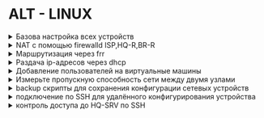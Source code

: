 # ALT - LINUX    


<details>
<summary>Базова настройка всех устройств</summary>

__Цель задания:__  
Выполнить базовую настройку всех устройств:  
    a.Собрать топологию согласно рисунку. Все устройства работают на OC Linux - ALT  
            - ISP - Альт Сервер 10.2 (CLI)  
            - CLI - Альт Рабочая станция 10.2 (GUI)  
            - HQ-R - Альт Сервер 10.2 (CLI)  
            - HQ-SRV - Альт Сервер 10.2 (GUI)  
            - BR-R - Альт Сервер 10.2 (CLI)  
            - BR-SRV - Альт Сервер 10.2 (CLI)  
    b.Присвоить имена в соответствии с топологией  
    c.Рассчитать IP-адресацию IPv4 и IPv6. Необходимо заполнить таблицу №1. При необходимости отредактировать таблицу.  
    d.Пул адресов для сети офиса BRANCH - не более 16. Для IPv6 пропустить этот пункт.  
    e.Пул адресов для сети офиса HQ - не более 64. Для IPv6 пропустить этот пункт.  

### Топология сети

![Снимок экрана 2023-12-06 143215](https://github.com/Danul1545/demo2024/assets/148867600/24a47534-3ea4-4205-83db-53da5d0edea6)

### Таблица сети (разбитая на подсети)

| Имя устройства | Интерфейсы |  IPv4/IPv6    | Маска/Префикс |      Шлюз      |
| :------------: | :--------: | :----------:  | :----------:  | :------------: |
|                | ens192     | 10.12.25.10   | /24           | 10.12.13.254   |
| ISP            | ens224     | 192.168.0.170 | /30           |                |
|                | ens256     | 192.168.0.162 | /30           |                |
|                | ens161     | 1.1.1.3       | /30           |                |
| HQ-R           | ens192     | 192.168.0.2   | /25           |                |
|                | ens224     | 192.168.0.169 | /30           | 192.168.0.164  | 
| BR-R           | ens192     | 192.168.0.130 | /27           |                |
|                | ens224     | 192.168.0.161 | /30           | 192.168.0.164  |
| HQ-SRV         | ens192     | 192.168.0.1   | /25           | 192.168.0.2    |
| BR-SRV         | ens192     | 192.168.0.129 | /27           | 192.168.0.130  |
| CLI            | ens192     | 1.1.1.2       | /30           | 1.1.1.3        |



### Выполнение задания  
### Метод, если интерфейсы были добалены до полной установки системы
Для начала узнал, какие интерфейсы есть на `ISP`:
```
ip a
```
После этого приступил к настройке статической маршрутизации  
Открыл файл options для нужного интерфейса:  
```
vim /etc/net/ifaces/ens192/options
```
Там поменял все как на примере:   
```
BOOTPROTO=static
TYPE=eth
CONFIG_WIRELESS=no
SYSTEMD_BOOTPROTO=static
CONFIG_IPV4=yes
DISABLED=no
NM_CONTROLLED=no
SYSTEMD_CONTROLLED=no
```
После этого задал нужный адрес на интрефейс:  
```
echo xxx.xxx.xxx.xxx/xx > /etc/net/ifaces/ensxxx/ipv4address
```
Если нужно добавить шлюз по умолчанию, то нужна эта команда:  
```
echo default via xxx.xxx.xxx.xxx > /etc/net/ifaces/xxx/ipv4route
```
`Вместо x, нужно вставить IP-адрес и номер интерфейса`  
Если нужно указать информацию о DNS-сервере, прописываем команду:  
```
echo nameserver 8.8.8.8 > /etc/resolv.conf
```
После этого перезагружаем сетевую службу:  
```
service network restart
```
И смотрим результат:  
```
ip a
```
Если на интерфейсе показывается 2 IP-адреса то  нужно отключить NetworkManager командой:
```
systemctl disable network.service NetworkManager
```
---
### Добовление интерфейсов.  
```
mkdir /etc/net/ifaces/xxx
```
`Вместо x пишется нужный интерфейс`

Далее в данной папку нужно создать файл `options` со следующими параметрами:
```
BOOTPROTO=static
TYPE=eth
CONFIG_WIRELESS=no
SYSTEMD_BOOTPROTO=static
CONFIG_IPV4=yes
DISABLED=no
NM_CONTROLLED=no
SYSTEMD_CONTROLLED=no
```
После этого задается нужный адрес на интрефейс:  
```
echo xxx.xxx.xxx.xxx/xx > /etc/net/ifaces/ensxxx/ipv4address
```
Если нужно добавить шлюз по умолчанию, то нужна эта команда:  
```
echo default via xxx.xxx.xxx.xxx > /etc/net/ifaces/xxx/ipv4route
```
`Вместо x, нужно вставить IP-адрес и номер интерфейса` 

Если нужно указать информацию о DNS-сервере, прописываем команду:  
```
echo nameserver 8.8.8.8 > /etc/resolv.conf
```
После этого перезагружаем сетевую службу:  
```
service network restart
```
И смотрим результат:  
```
ip a
```
Если на интерфейсе показывается 2 IP-адреса то  нужно отключить NetworkManager командой:
```
systemctl disable network.service NetworkManager
```

### Всё тоже самое повторил на других интерфейсах

## Настройка тунеля между HQ-R и BR-R.

Создаём новый интерфейс.
```
mkdir /etc/net/ifaces/tun1
```
Заходим в настройки итерфейса
```
vim /etc/net/ifaces/tun1/options
```
Пишем такие настройки:

```
TYPE=iptun
TUNTUPE=gre
TUNLOCAL=xxx.xxx.xxx.xxx
TUNREMOUTE=xxx.xxx.xxx.xxx
TUNOPTIONS='ttl 64'
HOST=ensxx
```
вместо x пишем ip и интерфейс 2 роутеров.

`TUNLOCAL`- ip данного роутера, а`TUNREMOUTE` - второго к которму мы делаем тунель.

Назначаем ip для тунеля:
```
echo 172.16.100.1/24 > /etc/net/ifaces/tun1/ipv4address
```
Также назначаем ipv6:
```
echo 2001:5::1/64 > /etc/net/ifaces/tun1/ipv6address
```
И перезапускаем сеть.
```
systemctl restart network
```
### Всё тоже самое повторяем на втором роутере.

после настройки проверяем командой `ping`

![image](https://github.com/Danul1545/demo2024/assets/148867600/cf6fddea-e2d4-45c9-8f5c-1be4ebf6c637)

</details>
    
<details>
    <summary>NAT с помощью firewalld ISP,HQ-R,BR-R</summary>
    
Отключить NetworkManager:
```
systemctl disable network.service NetworkManager
```
Настройки интерфейсов должны быть такими:
```
NM_CONTROLLED=no
DISABLED=no
```
Установка firewalld:
```
apt-get -y install firewalld
```
Автозагрузка:
```
systemctl enable --now firewalld
```
Правила к исходящим пакетам:
```
firewall-cmd --permanent --zone=public --add-interface=ens33
```
Правила к входящим пакетам:
```
firewall-cmd --permanent --zone=trusted --add-interface=ens34
```
Включение NAT:
```
firewall-cmd --permanent --zone=public --add-masquerade
```
Сохранение правил:
```
firewall-cmd --reload
```
    <details>
    
NAT 2 способ ISP,HQ-R,BR-R:
Правило:
```
iptables -A POSTROUTING -t nat -j MASQUERADE
```
Применение правил, работает только до перезагрузки:
```
iptables-save
```
Сохранение правил:
```
nano /etc/net/scripts/nat
```
```
#!/bin/sh
/sbin/iptables -A POSTROUTING -t nat -j MASQUERADE
```
```
chmod +x /etc/net/scripts/nat
```
Автозагрузка:
```
service iptables enable
```
</details>


<details><summary>Маршрутизация через frr</summary>

Настройте внутреннюю динамическую маршрутизацию по средствам FRR. Выберите и обоснуйте выбор протокола динамической маршрутизации из расчёта, что в дальнейшем сеть будет масштабироваться.  
a. Составьте топологию сети L3.  

Установка пакета:
```
apt-get -y install frr
```
Автозагрузка:
```
systemctl enable --now frr
```
Включение демона службы ospf:
```
nano /etc/frr/daemons
```
```
ospfd=yes
```
```
systemctl restart frr
```
Вход в среду роутера:
```
vtysh
```
Показать интерфейсы:
```
sh in br
```
|Interface|Status|VRF|Adresses|
|:----:|:-:|:------:|:--------------:|
|ens224|up |default |192.168.0.162/30|
|ens192|up |default |192.168.0.129/27|
|lo    |up |default |                |

Активировать ospf:
```
router ospf
```
Вводим СЕТИ:
```
net 192.168.0.160/30 area 0
net 192.168.0.128/27 area 0
```
Показать соседей:
```
do sh ip ospf neighbor
```
СОХРАНИТЬ КОНФИГИ:
```
do w
```

![image](https://github.com/abdurrah1m/DEMO2024/assets/148451230/a39631c1-a683-47d2-a63a-4bbb93d7556a)
</details>

<details><summary>Раздача ip-адресов через dhcp</summary>

Настройте автоматическое распределение IP-адресов на роутере HQ-R.  
a. Учтите, что у сервера должен быть зарезервирован адрес.

Установка пакета:
```
apt-get -y install dhcp-server
```
`/etc/sysconfig/dhcpd`, указываю интерфейс внутренней сети:
```
DHCPDARGS=ens19
```
Копирую образец:
```
cp /etc/dhcp/dhcpd.conf.sample /etc/dhcp/dhcpd.conf
```
`/etc/dhcp/dhcpd.conf` параметры раздачи:
```
ddns-update-style-none;

subnet 192.168.0.0 netmask 255.255.255.128 {
        option routers                  192.168.0.1;
        option subnet-mask              255.255.255.128;
        option domain-name-servers      8.8.8.8, 8.8.4.4;

        range dynamic-bootp 192.168.0.20 192.168.0.50;
        default-lease-time 21600;
        max-lease-time 43200;
}
```
```
systemctl restart dhcpd
```
```
systemctl status dhcpd.service
```
Автозагрузка:
```
chkconfig dhcpd on
service dhcpd start
```
HQ-SRV (клиент):
```
nano /etc/net/ifaces/ens18/ipv4address
```
```
#192.168.0.40
```
```
nano /etc/net/ifaces/ens18/options
```
```
BOOTROTO=dhcp
TYPE=eth
NM_CONTROLLED=yes
DISABLED=no
CONFIG_IPV4=yes
```
```
service network restart
```
```
ens18:
    inet 192.168.0.38/25 brd 192.168.0.127
```
</details>

<details><summary>Добавление пользователей на виртуальные машины</summary>

Настройте локальные учётные записи на всех устройствах в соответствии с таблицей.

|Учётная запись|Пароль|Примечание|
|:--------------:|:------:|:----------------:|
|Admin           |P@ssw0rd|CLI, HQ-SRV       |
|Branch admin    |P@ssw0rd|BR-SRV, BR-R      |
|Network admin   |P@ssw0rd|HQ-R, BR-R, HQ-SRV|

Пользователь `admin` на `HQ-SRV`
```
adduser admin
```
```
usermod -aG root admin
```
```
passwd admin
P@ssw0rd
P@ssw0rd
```
```
nano /etc/passwd
```
```
admin:x:0:501::/home/admin:/bin/bash
```
</details>

<details><summary>Измерьте пропускную способность сети между двумя узлами</summary>


Измерьте пропускную способность сети между двумя узлами HQ-R-ISP по средствам утилиты iperf 3. Предоставьте описание пропускной способности канала со скриншотами.

```
apt-get -y install iperf3
```
ISP как сервер:
> если надо открыть порт
>```
>iptables -A INPUT -p tcp --dport 5201 -j ACCEPT
>```
```
iperf3 -s
```
HQ-R:
```
iperf3 -c 192.168.0.161 -f M
```
```
[ID] Interval      Transfer   Bitrate        Retr Cwnd
[ 5] 0.00-1.00 sec 345 MBytes 344 MBytes/sec    0 538 KBytes
[ 5] 1.00-2.00 sec 338 MBytes 338 MBytes/sec    0 676 KBytes
[ 5] 3.00-4.00 sec 341 MBytes 341 MBytes/sec    0 749 KBytes
```
</details>

<details><summary>backup скрипты для сохранения конфигурации сетевых устройств</summary>

Составьте backup скрипты для сохранения конфигурации сетевых устройств, а именно HQ-R BR-R. Продемонстрируйте их работу.

Заход в планировщик заданий:
```
EDITOR=nano crontab -e
```
минута | час | день | месяц | день недели | "команда, например `reboot`":
```
9 15 * * * cp /etc/frr/frr.conf /etc/networkbackup
```
```
ls /etc/networkbackup
```
```
frr.conf
```
</details>

<details><summary>подключение по SSH для удалённого конфигурирования устройства</summary>

Настройте подключение по SSH для удалённого конфигурирования устройства HQ-SRV по порту 2222. Учтите, что вам необходимо перенаправить трафик на этот порт по средствам контролирования трафика.

HQ-SRV:
```
apt-get -y install openssh-server
```
```
systemctl enable --now sshd
```
```
nano /etc/openssh/sshd_config
```
```
Port 2222
PermitRootLogin no
PasswordAuthentication yes
```
Подключение
```
ssh student@192.168.0.40 -p 2222
```

</details>

<details><summary>контроль доступа до HQ-SRV по SSH</summary>


Настройте контроль доступа до HQ-SRV по SSH со всех устройств, кроме CLI.

HQ-SRV:
```
nano /etc/openssh/sshd_config
```
Выбор пользователей
```
AllowUsers student@192.168.0.1 student@192.168.0.140 student@192.168.0.129 student@10.10.201.174
```
</details>





